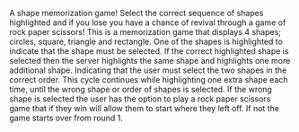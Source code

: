 A shape memorization game! Select the correct sequence of shapes highlighted and if you lose you have a chance of revival through a game of rock paper scissors! This is a memorization game that displays 4 shapes; circles, square, triangle and rectangle. One of the shapes is highlighted to indicate that the shape must be selected. If the correct highlighted shape is selected then the server highlights the same shape and highlights one more additional shape. Indicating that the user must select the two shapes in the correct order. This cycle continues while highlighting one extra shape each time, until the wrong shape or order of shapes is selected. If the wrong shape is selected the user has the option to play a rock paper scissors game that if they win will allow them to start where they left off. If not the game starts over from round 1.
